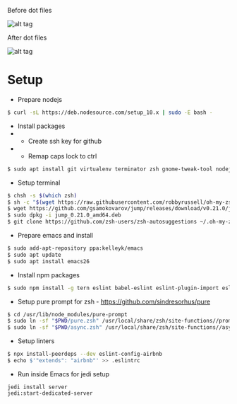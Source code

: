 Before dot files


![alt tag](https://cloud.githubusercontent.com/assets/15171105/19050258/83ed92e2-89b6-11e6-8c8f-6c3ebd4991bf.jpg)


After dot files

![alt tag](https://cloud.githubusercontent.com/assets/15171105/19050494/8194e5ee-89b7-11e6-9d75-afd1652e3130.jpg)

# Setup
* Prepare nodejs
``` sh
$ curl -sL https://deb.nodesource.com/setup_10.x | sudo -E bash -
```
* Install packages
* * Create ssh key for github
* * Remap caps lock to ctrl
``` sh
$ sudo apt install git virtualenv terminator zsh gnome-tweak-tool nodejs setuptools wheel 
```
* Setup terminal
``` sh
$ chsh -s $(which zsh)
$ sh -c "$(wget https://raw.githubusercontent.com/robbyrussell/oh-my-zsh/master/tools/install.sh -O -)"
$ wget https://github.com/gsamokovarov/jump/releases/download/v0.21.0/jump_0.21.0_amd64.deb
$ sudo dpkg -i jump_0.21.0_amd64.deb
$ git clone https://github.com/zsh-users/zsh-autosuggestions ~/.oh-my-zsh/plugins/zsh-autosuggestions
```
* Prepare emacs and install
``` sh
$ sudo add-apt-repository ppa:kelleyk/emacs
$ sudo apt update
$ sudo apt install emacs26
```
* Install npm packages
``` sh
$ sudo npm install -g tern eslint babel-eslint eslint-plugin-import eslint-plugin-react eslint-plugin-jsx-a11y pure-prompt eslint-config-airbnb
```
* Setup pure prompt for zsh - https://github.com/sindresorhus/pure
``` sh
$ cd /usr/lib/node_modules/pure-prompt
$ sudo ln -sf "$PWD/pure.zsh" /usr/local/share/zsh/site-functions//prompt_pure_setup
$ sudo ln -sf "$PWD/async.zsh" /usr/local/share/zsh/site-functions//async
```
* Setup linters
``` sh
$ npx install-peerdeps --dev eslint-config-airbnb
$ echo $'"extends": "airbnb"' >> .eslintrc
```
* Run inside Emacs for jedi setup
```
jedi install server
jedi:start-dedicated-server
```
